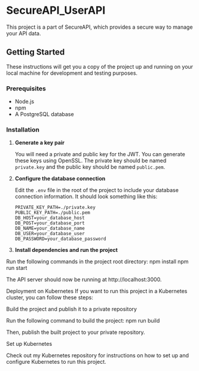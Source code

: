 # SecureAPI_UserAPI

This project is a part of SecureAPI, which provides a secure way to manage your API data.

## Getting Started

These instructions will get you a copy of the project up and running on your local machine for development and testing purposes.

### Prerequisites

- Node.js
- npm
- A PostgreSQL database

### Installation

1. **Generate a key pair**

   You will need a private and public key for the JWT. You can generate these keys using OpenSSL. The private key should be named `private.key` and the public key should be named `public.pem`.

2. **Configure the database connection**

   Edit the `.env` file in the root of the project to include your database connection information. It should look something like this:

   ```properties
   PRIVATE_KEY_PATH=./private.key
   PUBLIC_KEY_PATH=./public.pem
   DB_HOST=your_database_host
   DB_POST=your_database_port
   DB_NAME=your_database_name
   DB_USER=your_database_user
   DB_PASSWORD=your_database_password

3. **Install dependencies and run the project**

Run the following commands in the project root directory:
npm install
npm run start

The API server should now be running at http://localhost:3000.

Deployment on Kubernetes
If you want to run this project in a Kubernetes cluster, you can follow these steps:

Build the project and publish it to a private repository

Run the following command to build the project:
npm run build

Then, publish the built project to your private repository.

Set up Kubernetes

Check out my Kubernetes repository for instructions on how to set up and configure Kubernetes to run this project.
